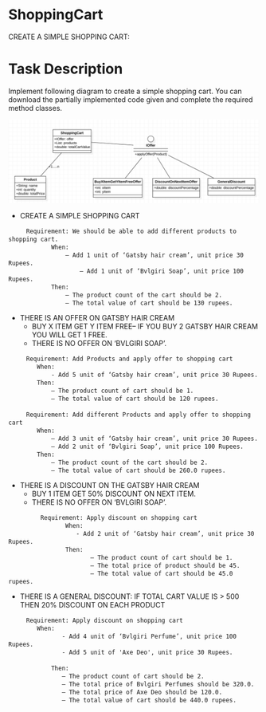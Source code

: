 # ShoppingCart
CREATE A SIMPLE SHOPPING CART:

# Task Description

Implement following diagram to create a simple shopping cart. You can download the partially implemented code given 
and complete the required method classes.

![alt text](https://github.com/code-exercise/ShoppingCart/blob/master/shopping-cart.jpg)



* CREATE A SIMPLE SHOPPING CART
```
	 Requirement: We should be able to add different products to shopping cart.
	    	When:
		        – Add 1 unit of ‘Gatsby hair cream’, unit price 30 Rupees.
	                – Add 1 unit of ‘Bvlgiri Soap’, unit price 100 Rupees.
	    	Then:
		        – The product count of the cart should be 2.
		        – The total value of cart should be 130 rupees.
```
 * THERE IS AN OFFER ON GATSBY HAIR CREAM 
	* BUY X ITEM GET Y ITEM FREE– IF YOU BUY 2 GATSBY HAIR CREAM YOU WILL GET 1 FREE.
	* THERE IS NO OFFER ON ‘BVLGIRI SOAP’.
```
	 Requirement: Add Products and apply offer to shopping cart
		When: 
			- Add 5 unit of ‘Gatsby hair cream’, unit price 30 Rupees.
		Then:
			– The product count of cart should be 1.
			– The total value of cart should be 120 rupees.

	 Requirement: Add different Products and apply offer to shopping cart
		When:
			– Add 3 unit of ‘Gatsby hair cream’, unit price 30 Rupees.
			– Add 2 unit of ‘Bvlgiri Soap’, unit price 100 Rupees.
		Then:
			– The product count of the cart should be 2.
			– The total value of cart should be 260.0 rupees.		
```
* THERE IS A DISCOUNT ON THE GATSBY HAIR CREAM
	* BUY 1 ITEM GET 50% DISCOUNT ON NEXT ITEM.
	* THERE IS NO OFFER ON ‘BVLGIRI SOAP’.
```
         Requirement: Apply discount on shopping cart
                When:
	               - Add 2 unit of ‘Gatsby hair cream’, unit price 30 Rupees.
                Then:
                       – The product count of cart should be 1.
                       – The total price of product should be 45.
                       – The total value of cart should be 45.0 rupees.	
```
* THERE IS A GENERAL DISCOUNT: IF TOTAL CART VALUE IS > 500 THEN 20% DISCOUNT ON EACH PRODUCT
```
   	 Requirement: Apply discount on shopping cart
		When: 
		       - Add 4 unit of ‘Bvlgiri Perfume’, unit price 100 Rupees.
		       - Add 5 unit of 'Axe Deo', unit price 30 Rupees.

	        Then:
		       – The product count of cart should be 2.
		       – The total price of Bvlgiri Perfumes should be 320.0.
		       – The total price of Axe Deo should be 120.0.
		       – The total value of cart should be 440.0 rupees.	
```		
